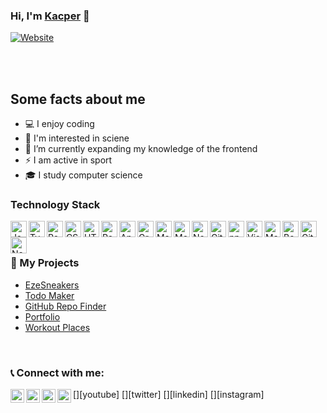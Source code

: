 ### Hi, I'm [Kacper][website] 👋 

[![Website](https://img.shields.io/website?label=WEBSITEcom&style=for-the-badge&url=https%3A%2F%2FMY%WEBSITE)](https:/kacper-zabielskivercel.app/)

<br />
<br />

## Some facts about me

- :computer: I enjoy coding
- :microscope: I'm interested in sciene
- :seedling: I’m currently expanding my knowledge of the frontend 
- :zap: I am active in sport
- :mortar_board: I study computer science


### Technology Stack

<img align="left" src="https://github.com/get-icon/geticon/raw/master/icons/javascript.svg" alt="JavaScript" width="26px" height="26px">
<img align="left" src="https://github.com/get-icon/geticon/raw/master/icons/typescript-icon.svg" alt="Typescript" width="26px" height="26px">
<img align="left" src="https://github.com/get-icon/geticon/raw/master/icons/react.svg" alt="React" width="26px" height="26px">
<img align="left" src="https://github.com/get-icon/geticon/raw/master/icons/css-3.svg" alt="CSS3" width="26px" height="26px">
<img align="left" src="https://github.com/get-icon/geticon/raw/master/icons/html-5.svg" alt="HTML5" width="26px" height="26px">
<img align="left" src="https://github.com/get-icon/geticon/raw/master/icons/redux.svg" alt="Redux" width="26px" height="26px">
<img align="left" src="https://github.com/get-icon/geticon/raw/master/icons/apollostack.svg" alt="Apollo" width="26px" height="26px">
<img align="left" src="https://github.com/get-icon/geticon/raw/master/icons/graphql.svg" alt="GraphQL" width="26px" height="26px">
<img align="left" src="https://github.com/get-icon/geticon/raw/master/icons/material-ui.svg" alt="Material UI" width="26px" height="26px">
<img align="left" src="https://github.com/get-icon/geticon/raw/master/icons/mongodb-icon.svg" alt="MongoDB" width="26px" height="26px">
<img align="left" src="https://github.com/get-icon/geticon/raw/master/icons/nodejs-icon.svg" alt="Node.js" width="26px" height="26px">
<img align="left" src="https://github.com/get-icon/geticon/raw/master/icons/git-icon.svg" alt="Git" width="26px" height="26px">
<img align="left" src="https://github.com/get-icon/geticon/raw/master/icons/npm.svg" alt="npm" width="26px" height="26px">
<img align="left" src="https://github.com/get-icon/geticon/raw/master/icons/visual-studio-code.svg" alt="Visual Studio Code" width="26px" height="26px">
<img align="left" src="https://github.com/get-icon/geticon/raw/master/icons/material-ui.svg" alt="Material UI" width="26px" height="26px">
<img align="left" src="https://github.com/get-icon/geticon/raw/master/icons/bootstrap.svg" alt="Bootstrap" width="26px" height="26px">
<img align="left" src="https://github.com/get-icon/geticon/raw/master/icons/github-icon.svg" alt="GitHub" width="26px" height="26px">
<img align="left" src="https://github.com/get-icon/geticon/raw/master/icons/nextjs-icon.svg" alt="Nextjs" width="26px" height="26px">


<br />
<br />

### :rocket: My Projects

- [EzeSneakers][website]
- [Todo Maker](https://todo-maker.vercel.app/)
- [GitHub Repo Finder][website]
- [Portfolio][website]
- [Workout Places][website]

<br />

### :telephone_receiver: Connect with me:


[<img align="left" alt="codeSTACKr | YouTube" width="22px" src="https://cdn.jsdelivr.net/npm/simple-icons@v5/icons/[ICON SLUG].svg" />][youtube]
[<img align="left" alt="codeSTACKr | Twitter" width="22px" src="https://cdn.jsdelivr.net/npm/simple-icons@v3/icons/twitter.svg" />][twitter]
[<img align="left" alt="codeSTACKr | LinkedIn" width="22px" src="https://cdn.jsdelivr.net/npm/simple-icons@v3/icons/linkedin.svg" />][linkedin]
[<img align="left" alt="codeSTACKr | Instagram" width="22px" src="https://cdn.jsdelivr.net/npm/simple-icons@v3/icons/instagram.svg" />][instagram]




[website]: https://kacper-zabielski.vercel.app/